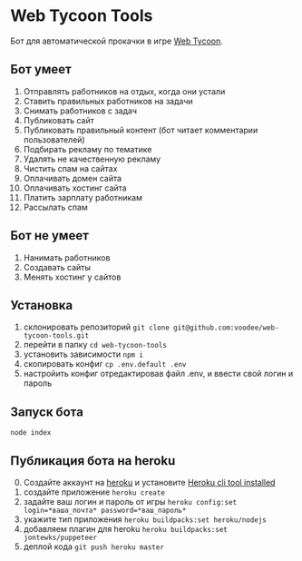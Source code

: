 # Web Tycoon Tools

Бот для автоматической прокачки в игре [Web Tycoon](https://game.web-tycoon.com).

## Бот умеет

1. Отправлять работников на отдых, когда они устали
2. Ставить правильных работников на задачи
3. Снимать работников с задач
4. Публиковать сайт
5. Публиковать правильный контент (бот читает комментарии пользователей)
6. Подбирать рекламу по тематике
7. Удалять не качественную рекламу
8. Чистить спам на сайтах
9. Оплачивать домен сайта
10. Оплачивать хостинг сайта
11. Платить зарплату работникам
12. Рассылать спам

## Бот не умеет

1. Нанимать работников
2. Создавать сайты
3. Менять хостинг у сайтов

## Установка

1. склонировать репозиторий `git clone git@github.com:voodee/web-tycoon-tools.git`
2. перейти в папку `cd web-tycoon-tools`
3. установить зависимости `npm i`
4. скопировать конфиг `cp .env.default .env`
5. настройить конфиг отредактировав файл .env, и ввести свой логин и пароль

## Запуск бота

`node index`

## Публикация бота на heroku

0. Создайте аккаунт на [heroku](https://heroku.com/) и установите [Heroku cli tool installed](https://devcenter.heroku.com/articles/heroku-cli)
1. создайте приложение `heroku create`
1. задайте ваш логин и пароль от игры `heroku config:set login=*ваша_почта* password=*ваш_пароль*`
1. укажите тип приложения `heroku buildpacks:set heroku/nodejs`
1. добавляем плагин для heroku `heroku buildpacks:set jontewks/puppeteer`
1. деплой кода `git push heroku master`
